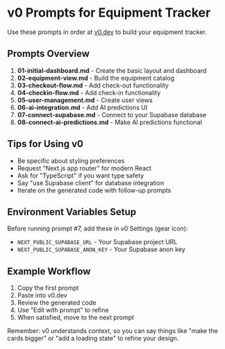 # v0 Prompts for Equipment Tracker

Use these prompts in order at [v0.dev](https://v0.dev) to build your equipment tracker.

## Prompts Overview

1. **01-initial-dashboard.md** - Create the basic layout and dashboard
2. **02-equipment-view.md** - Build the equipment catalog  
3. **03-checkout-flow.md** - Add check-out functionality
4. **04-checkin-flow.md** - Add check-in functionality
5. **05-user-management.md** - Create user views
6. **06-ai-integration.md** - Add AI predictions UI
7. **07-connect-supabase.md** - Connect to your Supabase database
8. **08-connect-ai-predictions.md** - Make AI predictions functional

## Tips for Using v0

- Be specific about styling preferences
- Request "Next.js app router" for modern React
- Ask for "TypeScript" if you want type safety
- Say "use Supabase client" for database integration
- Iterate on the generated code with follow-up prompts

## Environment Variables Setup

Before running prompt #7, add these in v0 Settings (gear icon):
- `NEXT_PUBLIC_SUPABASE_URL` - Your Supabase project URL
- `NEXT_PUBLIC_SUPABASE_ANON_KEY` - Your Supabase anon key

## Example Workflow

1. Copy the first prompt
2. Paste into v0.dev
3. Review the generated code
4. Use "Edit with prompt" to refine
5. When satisfied, move to the next prompt

Remember: v0 understands context, so you can say things like "make the cards bigger" or "add a loading state" to refine your design.